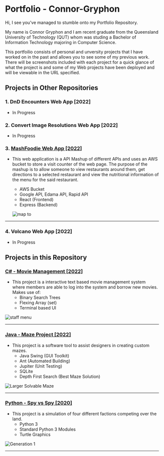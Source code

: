 # Portfolio - Connor-Gryphon

Hi, I see you've managed to stumble onto my Portfolio Repository.

My name is Connor Gryphon and I am recent graduate from the Queensland University of Technology (QUT) whom was studing a Bachelor of Information Technology majoring in Computer Science.

This portfoilio consists of personal and unversity projects that I have worked on in the past and allows you to see some of my previous work. There will be screenshots included with each project for a quick glance of what the project is and some of my Web projects have been deployed and will be viewable in the URL specified.

## Projects in Other Repositories

### 1. DnD Encounters Web App [2022]
   - In Progress
       
### 2. Convert Image Resolutions Web App [2022]
   - In Progress

### 3. [MashFoodie Web App [2022]](https://github.com/Fooxless/MashFoodie-Web-App)

   - This web application is a API Mashup of different APIs and uses an AWS bucket to store a visit counter of the web page. The purpose of the mashup is to allow someone to view restaurants around them, get directions to a selected restaurant and view the nutritional information of the menu for the said restaurant.
       - AWS Bucket
       - Google API, Edama API, Rapid API
       - React (Frontend) 
       - Express (Backend)
       
       ![map to](https://user-images.githubusercontent.com/102510556/209744657-2d679500-8d07-4965-be6b-733293b56a15.PNG)

---

### 4. Volcano Web App [2022]
   - In Progress
        
## Projects in this Repository 

### [C# - Movie Management [2022]](https://github.com/Fooxless/Portfolio-Connor-Gryphon/tree/master/C%23/Movie%20Mangement)

   - This project is a interactive text based movie management system where members are able to log into the system and borrow new movies. Makes use of:
       - Binary Search Trees
       - Flexing Array (set)
       - Terminal based UI
     
![staff menu](https://user-images.githubusercontent.com/102510556/209650843-90aea426-4244-4092-a8ed-1324db02e172.PNG)

---
       
### [Java - Maze Project [2022]](https://github.com/Fooxless/Portfolio-Connor-Gryphon/tree/master/Java/Maze%20Project)

   - This project is a software tool to assist designers in creating custom mazes.
        - Java Swing (GUI Toolkit)
        - Ant (Automated Building)
        - Jupiter (Unit Testing)
        - SQLite
        - Depth First Search (Best Maze Solution)
     
![Larger Solvable Maze](https://user-images.githubusercontent.com/102510556/209651443-8b27ca99-076c-448a-8844-be140938f482.PNG)

---

### [Python - Spy vs Spy [2020]](https://github.com/Fooxless/Portfolio-Connor-Gryphon/tree/master/Python/Spy%20vs%20Spy)

   - This project is a simulation of four different factions competing over the land.
        - Python 3
        - Standard Python 3 Modules
        - Turtle Graphics

![Generation 1](https://user-images.githubusercontent.com/102510556/209651634-9d99fc48-8e8c-4966-901b-fa5ec77eebc8.PNG)

---



